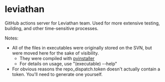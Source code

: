 # leviathan
GitHub actions server for Leviathan team. Used for more extensive testing, building, and other time-sensitive processes.

Notes:
- All of the files in executables were originally stored on the SVN, but were moved here for the sake of visibility. 
    - They were compiled with [pyinstaller](https://pyinstaller.org/en/stable/)
    - For details on usage, use "(executable) --help"
- For obvious reasons the repo_dispatch.token doesn't actually contain a token. You'll need to generate one yourself.
